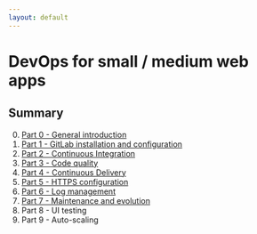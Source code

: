 ```yaml
---
layout: default
---
```

# DevOps for small / medium web apps

## Summary
0. [Part 0 - General introduction](part_00_general_introduction.md)
1. [Part 1 - GitLab installation and configuration](part_01_gitlab_installation_and_configuration.md)
2. [Part 2 - Continuous Integration](part_02_continuous_integration.md)
3. [Part 3 - Code quality](part_03_code_quality.md)
4. [Part 4 - Continuous Delivery](part_04_continuous_delivery.md)
5. [Part 5 - HTTPS configuration](part_05_https_configuration.md)
6. [Part 6 - Log management](part_06_log_management.md)
7. [Part 7 - Maintenance and evolution](part_07_maintenance_evolution.md)
8. Part 8 - UI testing
9. Part 9 - Auto-scaling
